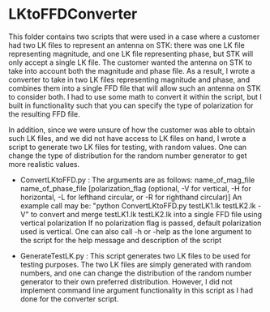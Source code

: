 # LKtoFFDConverter

This folder contains two scripts that were used in a case where a customer had two LK files to represent an antenna on STK: there was one LK file representing magnitude, and one LK file representing phase, but STK will only accept a single LK file. The customer wanted the antenna on STK to take into account both the magnitude and phase file. As a result, I wrote a converter to take in two LK files representing magnitude and phase, and combines them into a single FFD file that will allow such an antenna on STK to consider both. I had to use some math to convert it within the script, but I built in functionality such that you can specify the type of polarization for the resulting FFD file.

In addition, since we were unsure of how the customer was able to obtain such LK files, and we did not have access to LK files on hand, I wrote a script to generate two LK files for testing, with random values. One can change the type of distribution for the random number generator to get more realistic values.

* ConvertLKtoFFD.py :
The arguments are as follows: name_of_mag_file name_of_phase_file [polarization_flag (optional, -V for vertical, -H for horizontal, -L for lefthand circular, or -R for righthand circular)]
An example call may be: "python ConvertLKtoFFD.py testLK1.lk testLK2.lk -V" to convert and merge testLK1.lk testLK2.lk into a single FFD file using vertical polarization If no polarization flag is passed, default polarization used is vertical.
One can also call -h or -help as the lone argument to the script for the help message and description of the script

* GenerateTestLK.py :
This script generates two LK files to be used for testing purposes. The two LK files are simply generated with random numbers, and one can change the distribution of the random number generator to their own preferred distribution. However, I did not implement command line argument functionality in this script as I had done for the converter script.